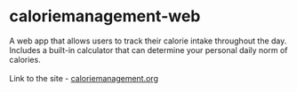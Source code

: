 # caloriemanagement-web

A web app that allows users to track their calorie intake throughout the day.<br/> 
Includes a built-in calculator that can determine your personal daily norm of calories.<br/> 
<br/> 
Link to the site - <a href="https://caloriemanagement.org" target="_blank">caloriemanagement.org</a>
